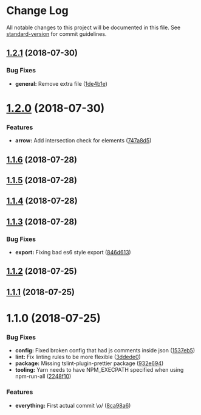# Change Log

All notable changes to this project will be documented in this file. See [standard-version](https://github.com/conventional-changelog/standard-version) for commit guidelines.

<a name="1.2.1"></a>
## [1.2.1](https://github.com/k-fish/goodpoint.js/compare/v1.2.0...v1.2.1) (2018-07-30)


### Bug Fixes

* **general:** Remove extra file ([1de4b1e](https://github.com/k-fish/goodpoint.js/commit/1de4b1e))



<a name="1.2.0"></a>
# [1.2.0](https://github.com/k-fish/goodpoint.js/compare/v1.1.6...v1.2.0) (2018-07-30)


### Features

* **arrow:** Add intersection check for elements ([747a8d5](https://github.com/k-fish/goodpoint.js/commit/747a8d5))



<a name="1.1.6"></a>
## [1.1.6](https://github.com/k-fish/goodpoint.js/compare/v1.1.5...v1.1.6) (2018-07-28)



<a name="1.1.5"></a>
## [1.1.5](https://github.com/k-fish/goodpoint.js/compare/v1.1.4...v1.1.5) (2018-07-28)



<a name="1.1.4"></a>
## [1.1.4](https://github.com/k-fish/goodpoint.js/compare/v1.1.3...v1.1.4) (2018-07-28)



<a name="1.1.3"></a>
## [1.1.3](https://github.com/k-fish/goodpoint.js/compare/v1.1.2...v1.1.3) (2018-07-28)


### Bug Fixes

* **export:** Fixing bad es6 style export ([846d613](https://github.com/k-fish/goodpoint.js/commit/846d613))



<a name="1.1.2"></a>
## [1.1.2](https://github.com/k-fish/goodpoint.js/compare/v1.1.1...v1.1.2) (2018-07-25)



<a name="1.1.1"></a>
## [1.1.1](https://github.com/k-fish/goodpoint.js/compare/v1.1.0...v1.1.1) (2018-07-25)



<a name="1.1.0"></a>
# 1.1.0 (2018-07-25)


### Bug Fixes

* **config:** Fixed broken config that had js comments inside json ([1537eb5](https://github.com/YOUR_GITHUB_USER_NAME/goodpoint.js/commit/1537eb5))
* **lint:** Fix linting rules to be more flexible ([3ddede0](https://github.com/YOUR_GITHUB_USER_NAME/goodpoint.js/commit/3ddede0))
* **package:** Missing tslint-plugin-prettier package ([932e694](https://github.com/YOUR_GITHUB_USER_NAME/goodpoint.js/commit/932e694))
* **tooling:** Yarn needs to have NPM_EXECPATH specified when using npm-run-all ([2248f10](https://github.com/YOUR_GITHUB_USER_NAME/goodpoint.js/commit/2248f10))


### Features

* **everything:** First actual commit \o/ ([8ca98a6](https://github.com/YOUR_GITHUB_USER_NAME/goodpoint.js/commit/8ca98a6))
